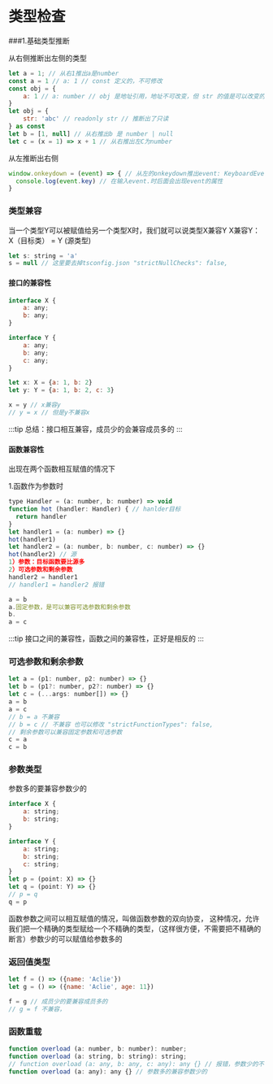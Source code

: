 # 类型检查
###1.基础类型推断

从右侧推断出左侧的类型
```js
let a = 1; // 从右1推出a是number
const a = 1 // a: 1 // const 定义的，不可修改
const obj = {
    a: 1 // a: number // obj 是地址引用，地址不可改变，但 str 的值是可以改变的，所以是 string 类型
}
let obj = {
    str: 'abc' // readonly str // 推断出了只读
} as const
let b = [1, null] // 从右推出b 是 number | null 
let c = (x = 1) => x + 1 // 从右推出左C为number

```

从左推断出右侧
```js 
window.onkeydown = (event) => { // 从左的onkeydown推出event: KeyboardEvent
  console.log(event.key) // 在输入event.时后面会出现event的属性
}
```

### 类型兼容
当一个类型Y可以被赋值给另一个类型X时，我们就可以说类型X兼容Y
X兼容Y：
X（目标类） = Y (源类型)

```js
let s: string = 'a'
s = null // 这里要去掉tsconfig.json "strictNullChecks": false, 
```

#### 接口的兼容性
```js
interface X {
    a: any;
    b: any;
}

interface Y {
    a: any;
    b: any;
    c: any;
}

let x: X = {a: 1, b: 2}
let y: Y = {a: 1, b: 2, c: 3}

x = y // x兼容y
// y = x // 但是y不兼容x
```
:::tip
总结：接口相互兼容，成员少的会兼容成员多的
:::


#### 函数兼容性
出现在两个函数相互赋值的情况下

1.函数作为参数时
```js
type Handler = (a: number, b: number) => void
function hot (handler: Handler) { // hanlder目标
  return handler
}
let handler1 = (a: number) => {}
hot(handler1) 
let handler2 = (a: number, b: number, c: number) => {}
hot(handler2) // 源
1）参数：目标函数要比源多
2）可选参数和剩余参数
handler2 = handler1
// handler1 = handler2 报错

a = b
a.固定参数，是可以兼容可选参数和剩余参数 
b.
a = c
```

:::tip
接口之间的兼容性，函数之间的兼容性，正好是相反的
:::


### 可选参数和剩余参数
```js
let a = (p1: number, p2: number) => {}
let b = (p1?: number, p2?: number) => {}
let c = (...args: number[]) => {}
a = b
a = c
// b = a 不兼容
// b = c // 不兼容 也可以修改 "strictFunctionTypes": false, 
// 剩余参数可以兼容固定参数和可选参数
c = a
c = b
```

### 参数类型
参数多的要兼容参数少的
```js
interface X {
    a: string;
    b: string;
}

interface Y {
    a: string;
    b: string;
    c: string;
}
let p = (point: X) => {}
let q = (point: Y) => {}
// p = q
q = p
```
函数参数之间可以相互赋值的情况，叫做函数参数的双向协变， 这种情况，允许我们把一个精确的类型赋给一个不精确的类型，（这样很方便，不需要把不精确的断言）参数少的可以赋值给参数多的


### 返回值类型
```js
let f = () => ({name: 'Aclie'})
let g = () => ({name: 'Aclie', age: 11})

f = g // 成员少的要兼容成员多的
// g = f 不兼容，
```

### 函数重载
```js
function overload (a: number, b: number): number;
function overload (a: string, b: string): string;
// function overload (a: any, b: any, c: any): any {} // 报错，参数少的不能兼容参数多的
function overload (a: any): any {} // 参数多的兼容参数少的
```